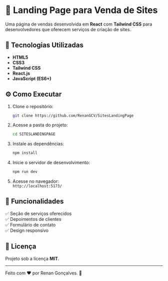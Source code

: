 # 🛒 Landing Page para Venda de Sites

Uma página de vendas desenvolvida em **React** com **Tailwind CSS** para desenvolvedores que oferecem serviços de criação de sites.

## 🚀 Tecnologias Utilizadas

- **HTML5**  
- **CSS3**  
- **Tailwind CSS**  
- **React.js**  
- **JavaScript (ES6+)**  

## ⚙️ Como Executar

1. Clone o repositório:  
   ```sh
   git clone https://github.com/RenanGCV/SitesLandingPage
   ```

2. Acesse a pasta do projeto:  
   ```sh
   cd SITESLANDINGPAGE
   ```

3. Instale as dependências:  
   ```sh
   npm install
   ```

4. Inicie o servidor de desenvolvimento:  
   ```sh
   npm run dev
   ```

5. Acesse no navegador:  
   `http://localhost:5173/`

## 📢 Funcionalidades

✅ Seção de serviços oferecidos  
✅ Depoimentos de clientes  
✅ Formulário de contato  
✅ Design responsivo  

## 📜 Licença

Projeto sob a licença **MIT**.  

---

Feito com ❤️ por Renan Gonçalves. 🚀  
```